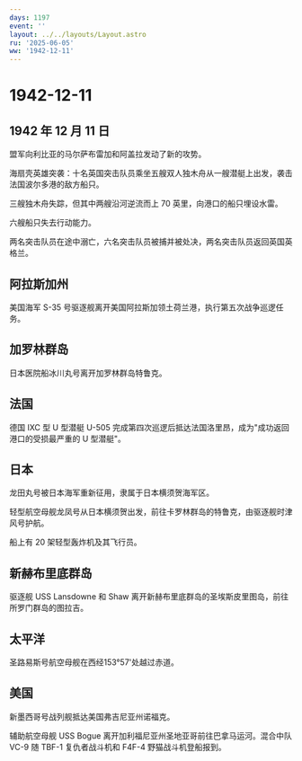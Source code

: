 ```yaml
---
days: 1197
event: ''
layout: ../../layouts/Layout.astro
ru: '2025-06-05'
ww: '1942-12-11'
---
```


# 1942-12-11

## 1942 年 12 月 11 日

盟军向利比亚的马尔萨布雷加和阿盖拉发动了新的攻势。

海扇壳英雄突袭：十名英国突击队员乘坐五艘双人独木舟从一艘潜艇上出发，袭击法国波尔多港的敌方船只。

三艘独木舟失踪，但其中两艘沿河逆流而上 70 英里，向港口的船只埋设水雷。

六艘船只失去行动能力。

两名突击队员在途中溺亡，六名突击队员被捕并被处决，两名突击队员返回英国英格兰。

## 阿拉斯加州

美国海军 S-35
号驱逐舰离开美国阿拉斯加领土荷兰港，执行第五次战争巡逻任务。

## 加罗林群岛

日本医院船冰川丸号离开加罗林群岛特鲁克。

## 法国

德国 IXC 型 U 型潜艇 U-505
完成第四次巡逻后抵达法国洛里昂，成为"成功返回港口的受损最严重的 U
型潜艇"。

## 日本

龙田丸号被日本海军重新征用，隶属于日本横须贺海军区。

轻型航空母舰龙凤号从日本横须贺出发，前往卡罗林群岛的特鲁克，由驱逐舰时津风号护航。

船上有 20 架轻型轰炸机及其飞行员。

## 新赫布里底群岛

驱逐舰 USS Lansdowne 和 Shaw
离开新赫布里底群岛的圣埃斯皮里图岛，前往所罗门群岛的图拉吉。

## 太平洋

圣路易斯号航空母舰在西经153°57\'处越过赤道。

## 美国

新墨西哥号战列舰抵达美国弗吉尼亚州诺福克。

辅助航空母舰 USS Bogue 离开加利福尼亚州圣地亚哥前往巴拿马运河。混合中队
VC-9 随 TBF-1 复仇者战斗机和 F4F-4 野猫战斗机登船报到。